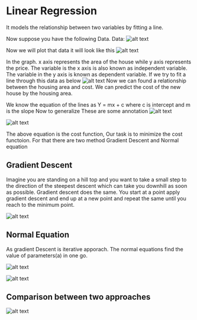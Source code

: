 # Linear Regression

It models the relationship between two variables by fitting a line.

Now suppose you have the following Data.
Data: 
![alt text]("./pic_1.jpg")

Now we will plot that data it will look like this
![alt text]("chart_1.png")

In the graph. x axis represents the area of the house while y axis represents the price. The variable is the x axis is also known as independent variable. The variable in the y axis is known as dependent variable. 
If we try to fit a line through this data as below
![alt text]("Linear_line.png")
Now we can found a relationship between the housing area and cost. We can predict the cost of the new house by the housing area.

We know the equation of the lines as 
Y = mx + c where c is intercept and m is the slope
Now to generalize These are some annotation
![alt text]("pic_2.jpg")

![alt text]("pic_5.jpg")

The above equation is the cost function, Our task is to minimize the cost functoion. For that there are two method Gradient Descent and Normal equation

## Gradient Descent
Imagine you are standing on a hill top and you want to take a small step to the direction of the steepest descent which can take you downhill as soon as possible. Gradient descent does the same. You start at a point apply gradient descent and end up at a new point and repeat the same until you reach to the minimum point.

![alt text]("pic_4.jpg")

## Normal Equation
As gradient Descent is iterative apporach. The normal equations find the value of parameters(a) in one go.

![alt text]("pic_6.jpg")

![alt text]("pic_7.jpg")

## Comparison between two approaches

![alt text]("pic_8.jpg")

